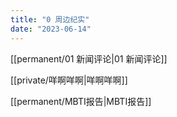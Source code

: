 ```yaml
---
title: "0 周边纪实"
date: "2023-06-14"
---
```


[[permanent/01 新闻评论|01 新闻评论]]

[[private/咩啊咩啊|咩啊咩啊]]

[[permanent/MBTI报告|MBTI报告]]

